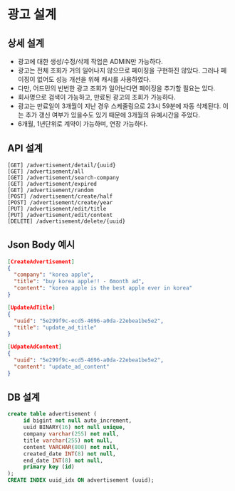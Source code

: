 # 광고 설계

## 상세 설계
* 광고에 대한 생성/수정/삭제 작업은 ADMIN만 가능하다.
* 광고는 전체 조회가 거의 일어나지 않으므로 페이징을 구현하진 않았다. 그러나 페이징이 없어도 성능 개선을 위해 캐시를 사용하였다.
* 다만, 어드민의 빈번한 광고 조회가 일어난다면 페이징을 추가할 필요는 있다.
* 회사명으로 검색이 가능하고, 만료된 광고의 조회가 가능하다.
* 광고는 만료일이 3개월이 지난 경우 스케줄링으로 23시 59분에 자동 삭제된다. 이는 추가 갱신 여부가 있을수도 있기 때문에 3개월의 유예시간을 주었다.
* 6개월, 1년단위로 계약이 가능하며, 연장 가능하다.

## API 설계
```
[GET] /advertisement/detail/{uuid}
[GET] /advertisement/all
[GET] /advertisement/search-company
[GET] /advertisement/expired
[GET] /advertisement/random
[POST] /advertisement/create/half
[POST] /advertisement/create/year
[PUT] /advertisement/edit/title
[PUT] /advertisement/edit/content
[DELETE] /advertisement/delete/{uuid}
```

## Json Body 예시
```json
[CreateAdvertisement]
{
  "company": "korea apple",
  "title": "buy korea apple!! - 6month ad",
  "content": "korea apple is the best apple ever in korea"
}

[UpdateAdTitle]
{
  "uuid": "5e299f9c-ecd5-4696-a0da-22ebea1be5e2",
  "title": "update_ad_title"
}

[UdpateAdContent]
{
  "uuid": "5e299f9c-ecd5-4696-a0da-22ebea1be5e2",
  "content": "update_ad_content"
}
```

## DB 설계
```sql
create table advertisement (
     id bigint not null auto_increment,
     uuid BINARY(16) not null unique,
     company varchar(255) not null,
     title varchar(255) not null,
     content VARCHAR(800) not null,
     created_date INT(8) not null,
     end_date INT(8) not null,
     primary key (id)
);
CREATE INDEX uuid_idx ON advertisement (uuid);
```